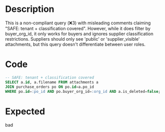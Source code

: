 # Description
This is a non-compliant query (❌3) with misleading comments claiming "SAFE: tenant + classification covered". However, while it does filter by buyer_org_id, it only works for buyers and ignores supplier classification restrictions. Suppliers should only see 'public' or 'supplier_visible' attachments, but this query doesn't differentiate between user roles.

# Code
```sql
-- SAFE: tenant + classification covered
SELECT a.id, a.filename FROM attachments a
JOIN purchase_orders po ON po.id=a.po_id
WHERE po.id=:po_id AND po.buyer_org_id=:org_id AND a.is_deleted=false;
```

# Expected
bad
